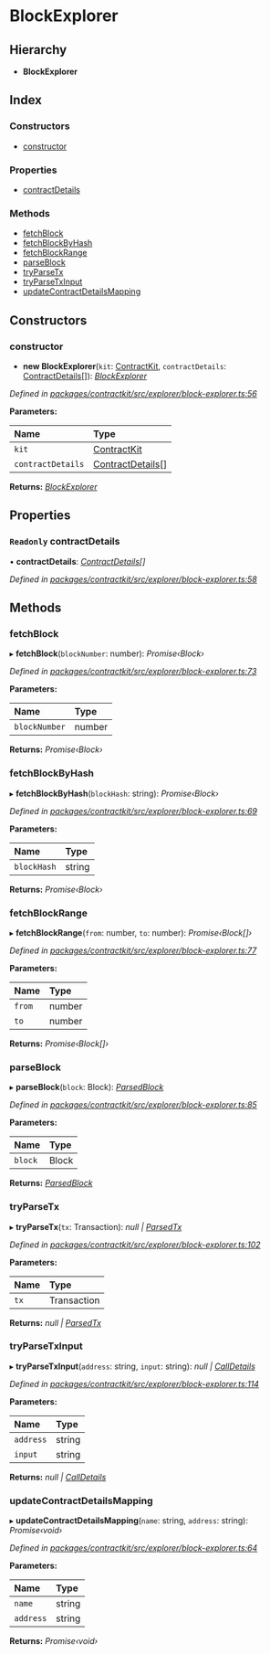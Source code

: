# BlockExplorer

## Hierarchy

* **BlockExplorer**

## Index

### Constructors

* [constructor](../classes/_explorer_block_explorer_.blockexplorer.md#constructor)

### Properties

* [contractDetails](../classes/_explorer_block_explorer_.blockexplorer.md#readonly-contractdetails)

### Methods

* [fetchBlock](../classes/_explorer_block_explorer_.blockexplorer.md#fetchblock)
* [fetchBlockByHash](../classes/_explorer_block_explorer_.blockexplorer.md#fetchblockbyhash)
* [fetchBlockRange](../classes/_explorer_block_explorer_.blockexplorer.md#fetchblockrange)
* [parseBlock](../classes/_explorer_block_explorer_.blockexplorer.md#parseblock)
* [tryParseTx](../classes/_explorer_block_explorer_.blockexplorer.md#tryparsetx)
* [tryParseTxInput](../classes/_explorer_block_explorer_.blockexplorer.md#tryparsetxinput)
* [updateContractDetailsMapping](../classes/_explorer_block_explorer_.blockexplorer.md#updatecontractdetailsmapping)

## Constructors

### constructor

+ **new BlockExplorer**\(`kit`: [ContractKit](../classes/_kit_.contractkit.md), `contractDetails`: [ContractDetails](../interfaces/_explorer_base_.contractdetails.md)\[\]\): [_BlockExplorer_](../classes/_explorer_block_explorer_.blockexplorer.md)

_Defined in_ [_packages/contractkit/src/explorer/block-explorer.ts:56_](https://github.com/celo-org/celo-monorepo/blob/master/packages/contractkit/src/explorer/block-explorer.ts#L56)

**Parameters:**

| Name | Type |
| :--- | :--- |
| `kit` | [ContractKit](../classes/_kit_.contractkit.md) |
| `contractDetails` | [ContractDetails](../interfaces/_explorer_base_.contractdetails.md)\[\] |

**Returns:** [_BlockExplorer_](../classes/_explorer_block_explorer_.blockexplorer.md)

## Properties

### `Readonly` contractDetails

• **contractDetails**: [_ContractDetails_](../interfaces/_explorer_base_.contractdetails.md)_\[\]_

_Defined in_ [_packages/contractkit/src/explorer/block-explorer.ts:58_](https://github.com/celo-org/celo-monorepo/blob/master/packages/contractkit/src/explorer/block-explorer.ts#L58)

## Methods

### fetchBlock

▸ **fetchBlock**\(`blockNumber`: number\): _Promise‹Block›_

_Defined in_ [_packages/contractkit/src/explorer/block-explorer.ts:73_](https://github.com/celo-org/celo-monorepo/blob/master/packages/contractkit/src/explorer/block-explorer.ts#L73)

**Parameters:**

| Name | Type |
| :--- | :--- |
| `blockNumber` | number |

**Returns:** _Promise‹Block›_

### fetchBlockByHash

▸ **fetchBlockByHash**\(`blockHash`: string\): _Promise‹Block›_

_Defined in_ [_packages/contractkit/src/explorer/block-explorer.ts:69_](https://github.com/celo-org/celo-monorepo/blob/master/packages/contractkit/src/explorer/block-explorer.ts#L69)

**Parameters:**

| Name | Type |
| :--- | :--- |
| `blockHash` | string |

**Returns:** _Promise‹Block›_

### fetchBlockRange

▸ **fetchBlockRange**\(`from`: number, `to`: number\): _Promise‹Block\[\]›_

_Defined in_ [_packages/contractkit/src/explorer/block-explorer.ts:77_](https://github.com/celo-org/celo-monorepo/blob/master/packages/contractkit/src/explorer/block-explorer.ts#L77)

**Parameters:**

| Name | Type |
| :--- | :--- |
| `from` | number |
| `to` | number |

**Returns:** _Promise‹Block\[\]›_

### parseBlock

▸ **parseBlock**\(`block`: Block\): [_ParsedBlock_](../interfaces/_explorer_block_explorer_.parsedblock.md)

_Defined in_ [_packages/contractkit/src/explorer/block-explorer.ts:85_](https://github.com/celo-org/celo-monorepo/blob/master/packages/contractkit/src/explorer/block-explorer.ts#L85)

**Parameters:**

| Name | Type |
| :--- | :--- |
| `block` | Block |

**Returns:** [_ParsedBlock_](../interfaces/_explorer_block_explorer_.parsedblock.md)

### tryParseTx

▸ **tryParseTx**\(`tx`: Transaction\): _null \|_ [_ParsedTx_](../interfaces/_explorer_block_explorer_.parsedtx.md)

_Defined in_ [_packages/contractkit/src/explorer/block-explorer.ts:102_](https://github.com/celo-org/celo-monorepo/blob/master/packages/contractkit/src/explorer/block-explorer.ts#L102)

**Parameters:**

| Name | Type |
| :--- | :--- |
| `tx` | Transaction |

**Returns:** _null \|_ [_ParsedTx_](../interfaces/_explorer_block_explorer_.parsedtx.md)

### tryParseTxInput

▸ **tryParseTxInput**\(`address`: string, `input`: string\): _null \|_ [_CallDetails_](../interfaces/_explorer_block_explorer_.calldetails.md)

_Defined in_ [_packages/contractkit/src/explorer/block-explorer.ts:114_](https://github.com/celo-org/celo-monorepo/blob/master/packages/contractkit/src/explorer/block-explorer.ts#L114)

**Parameters:**

| Name | Type |
| :--- | :--- |
| `address` | string |
| `input` | string |

**Returns:** _null \|_ [_CallDetails_](../interfaces/_explorer_block_explorer_.calldetails.md)

### updateContractDetailsMapping

▸ **updateContractDetailsMapping**\(`name`: string, `address`: string\): _Promise‹void›_

_Defined in_ [_packages/contractkit/src/explorer/block-explorer.ts:64_](https://github.com/celo-org/celo-monorepo/blob/master/packages/contractkit/src/explorer/block-explorer.ts#L64)

**Parameters:**

| Name | Type |
| :--- | :--- |
| `name` | string |
| `address` | string |

**Returns:** _Promise‹void›_

